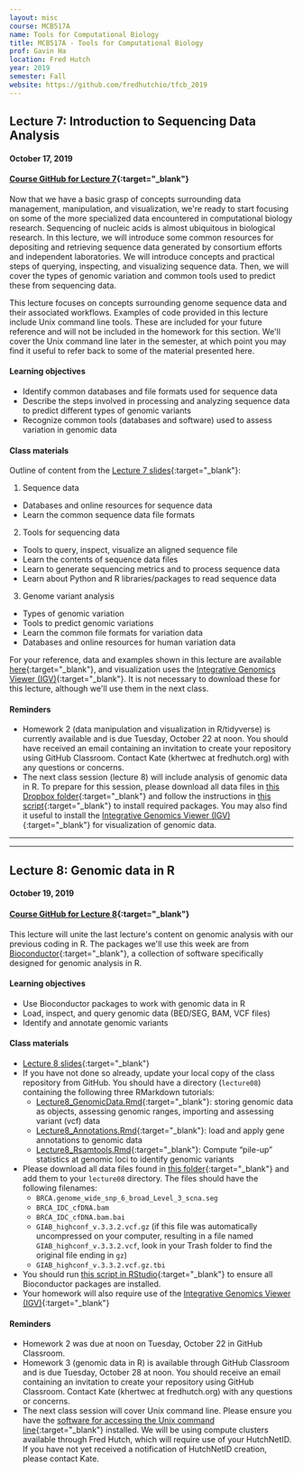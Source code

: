 ```yaml
---
layout: misc
course: MCB517A
name: Tools for Computational Biology
title: MCB517A - Tools for Computational Biology
prof: Gavin Ha
location: Fred Hutch
year: 2019
semester: Fall
website: https://github.com/fredhutchio/tfcb_2019
---
```


## Lecture 7: Introduction to Sequencing Data Analysis

#### October 17, 2019

#### [Course GitHub for Lecture 7](https://github.com/fredhutchio/tfcb_2019/tree/master/lectures/lecture07){:target="_blank"}

Now that we have a basic grasp of concepts surrounding data management, manipulation, and visualization, we're ready to start focusing on some of the more specialized data encountered in computational biology research. Sequencing of nucleic acids is almost ubiquitous in biological research. In this lecture, we will introduce some common resources for depositing and retrieving sequence data generated by consortium efforts and independent laboratories. We will introduce concepts and practical steps of querying, inspecting, and visualizing sequence data. Then, we will cover the types of genomic variation and common tools used to predict these from sequencing data.

This lecture focuses on concepts surrounding genome sequence data and their associated workflows. Examples of code provided in this lecture include Unix command line tools. These are included for your future reference and will not be included in the homework for this section. We'll cover the Unix command line later in the semester, at which point you may find it useful to refer back to some of the material presented here.

#### Learning objectives

- Identify common databases and file formats used for sequence data
- Describe the steps involved in processing and analyzing sequence data to predict different types of genomic variants
- Recognize common tools (databases and software) used to assess variation in genomic data

#### Class materials

Outline of content from the [Lecture 7 slides](https://github.com/fredhutchio/tfcb_2019/raw/master/lectures/lecture07/MCB517A_lecture7_IntroSeqData.pdf){:target="_blank"}:

1. Sequence data
- Databases and online resources for sequence data
- Learn the common sequence data file formats

2. Tools for sequencing data
- Tools to query, inspect, visualize an aligned sequence file
- Learn the contents of sequence data files
- Learn to generate sequencing metrics and to process sequence data
- Learn about Python and R libraries/packages to read sequence data

3. Genome variant analysis
- Types of genomic variation
- Tools to predict genomic variations
- Learn the common file formats for variation data
- Databases and online resources for human variation data

For your reference, data and examples shown in this lecture are available [here](https://www.dropbox.com/sh/zoitjnobgp7l7c2/AABBIpTQcNA4lWYOFnV5dlMKa?dl=0){:target="_blank"}, and visualization uses the [Integrative Genomics Viewer (IGV)](https://software.broadinstitute.org/software/igv/){:target="_blank"}. It is not necessary to download these for this lecture, although we'll use them in the next class.

#### Reminders

- Homework 2 (data manipulation and visualization in R/tidyverse) is currently available and is due Tuesday, October 22 at noon. You should have received an email containing an invitation to create your repository using GitHub Classroom. Contact Kate (khertwec at fredhutch.org) with any questions or concerns.
- The next class session (lecture 8) will include analysis of genomic data in R. To prepare for this session, please download all data files in [this Dropbox folder](https://www.dropbox.com/sh/zoitjnobgp7l7c2/AABBIpTQcNA4lWYOFnV5dlMKa?dl=0){:target="_blank"} and follow the instructions in [this script](https://github.com/fredhutchio/tfcb_2019/raw/master/software/genomic_data.R){:target="_blank"} to install required packages. You may also find it useful to install the [Integrative Genomics Viewer (IGV)](https://software.broadinstitute.org/software/igv/){:target="_blank"} for visualization of genomic data.

---
---

## Lecture 8: Genomic data in R

#### October 19, 2019

#### [Course GitHub for Lecture 8](https://github.com/fredhutchio/tfcb_2019/tree/master/lectures/lecture08){:target="_blank"}

This lecture will unite the last lecture's content on genomic analysis with our previous coding in R. The packages we'll use this week are from [Bioconductor](http://bioconductor.org){:target="_blank"}, a collection of software specifically designed for genomic analysis in R.

#### Learning objectives

- Use Bioconductor packages to work with genomic data in R
- Load, inspect, and query genomic data (BED/SEG, BAM, VCF files)
- Identify and annotate genomic variants

#### Class materials
- [Lecture 8 slides](https://github.com/fredhutchio/tfcb_2019/raw/master/lectures/lecture08/MCB517A_lecture8_GenomicDataInR.pdf){:target="_blank"}
- If you have not done so already, update your local copy of the class repository from GitHub. You should have a directory (`lecture08`) containing the following three RMarkdown tutorials:
  - [Lecture8_GenomicData.Rmd](https://github.com/fredhutchio/tfcb_2019/raw/master/lectures/lecture08/Lecture8_GenomicData.Rmd){:target="_blank"}: storing genomic data as objects, assessing genomic ranges, importing and assessing variant (vcf) data
  - [Lecture8_Annotations.Rmd](https://github.com/fredhutchio/tfcb_2019/raw/master/lectures/lecture08/Lecture8_Annotations.Rmd){:target="_blank"}: load and apply gene annotations to genomic data
  - [Lecture8_Rsamtools.Rmd](https://github.com/fredhutchio/tfcb_2019/raw/master/lectures/lecture08/Lecture8_Rsamtools.Rmd){:target="_blank"}: Compute “pile-up” statistics at genomic loci to identify genomic variants
- Please download all data files found in [this folder](https://www.dropbox.com/sh/zoitjnobgp7l7c2/AABBIpTQcNA4lWYOFnV5dlMKa?dl=0){:target="_blank"} and add them to your `lecture08` directory. The files should have the following filenames:
  - `BRCA.genome_wide_snp_6_broad_Level_3_scna.seg`
  - `BRCA_IDC_cfDNA.bam`
  - `BRCA_IDC_cfDNA.bam.bai`
  - `GIAB_highconf_v.3.3.2.vcf.gz` (if this file was automatically uncompressed on your computer, resulting in a file named `GIAB_highconf_v.3.3.2.vcf`, look in your Trash folder to find the original file ending in `gz`)
  - `GIAB_highconf_v.3.3.2.vcf.gz.tbi`
- You should run [this script in RStudio](https://github.com/fredhutchio/tfcb_2019/raw/master/software/genomic_data.R){:target="_blank"} to ensure all Bioconductor packages are installed.
- Your homework will also require use of the [Integrative Genomics Viewer (IGV)](https://software.broadinstitute.org/software/igv/){:target="_blank"}

#### Reminders

- Homework 2 was due at noon on Tuesday, October 22 in GitHub Classroom.
- Homework 3 (genomic data in R) is available through GitHub Classroom and is due Tuesday, October 28 at noon. You should receive an email containing an invitation to create your repository using GitHub Classroom. Contact Kate (khertwec at fredhutch.org) with any questions or concerns.
- The next class session will cover Unix command line. Please ensure you have the [software for accessing the Unix command line](https://github.com/fredhutchio/tfcb_2019/tree/master/software#unix-command-line){:target="_blank"} installed. We will be using compute clusters available through Fred Hutch, which will require use of your HutchNetID. If you have not yet received a notification of HutchNetID creation, please contact Kate.
